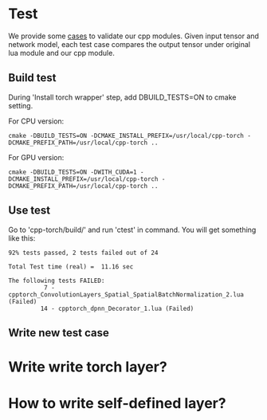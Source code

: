 # Test
We provide some [cases](/test/cases) to validate our cpp modules.
Given input tensor and network model, each test case compares the output tensor under original lua module and our cpp module.

## Build test
During 'Install torch wrapper' step, add DBUILD_TESTS=ON to cmake setting.

For CPU version:
```
cmake -DBUILD_TESTS=ON -DCMAKE_INSTALL_PREFIX=/usr/local/cpp-torch -DCMAKE_PREFIX_PATH=/usr/local/cpp-torch ..
```

For GPU version:
```
cmake -DBUILD_TESTS=ON -DWITH_CUDA=1 -DCMAKE_INSTALL_PREFIX=/usr/local/cpp-torch -DCMAKE_PREFIX_PATH=/usr/local/cpp-torch ..
```

## Use test
Go to 'cpp-torch/build/' and run 'ctest' in command.
You will get something like this:
```
92% tests passed, 2 tests failed out of 24

Total Test time (real) =  11.16 sec

The following tests FAILED:
          7 - cpptorch_ConvolutionLayers_Spatial_SpatialBatchNormalization_2.lua (Failed)
         14 - cpptorch_dpnn_Decorator_1.lua (Failed)
```

## Write new test case


# Write write torch layer?

# How to write self-defined layer?
